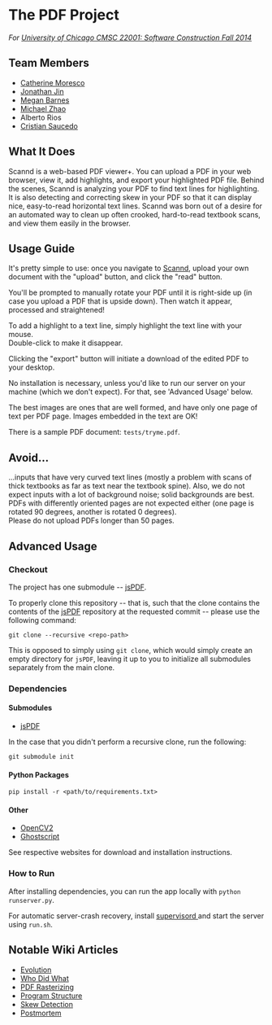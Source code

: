 # The PDF Project 

*For [ University of Chicago CMSC 22001: Software Construction Fall 2014 ](http://people.cs.uchicago.edu/~shanlu/teaching/22001_fa14/index.html)*

## Team Members

- [ Catherine Moresco ](https://github.com/catherinemoresco/)
- [ Jonathan Jin ](https://github.com/jinnovation)
- [ Megan Barnes ](https://github.com/meganbarnes)
- [ Michael Zhao ](https://github.com/ucmz)
- Alberto Rios
- [ Cristian Saucedo ](https://github.com/saucedoc)


## What It Does

Scannd is a web-based PDF viewer+.  You can upload a PDF in your web browser, view it, add
highlights, and export your highlighted PDF file.  Behind the scenes, Scannd is analyzing
your PDF to find text lines for highlighting.  It is also detecting and correcting skew in
your PDF so that it can display nice, easy-to-read horizontal text lines.  Scannd was born
out of a desire for an automated way to clean up often crooked, hard-to-read textbook scans, 
and view them easily in the browser.

## Usage Guide
It's pretty simple to use: once you navigate to [Scannd](http://spark.uchicago.edu), 
upload your own document with the "upload" button, and click the "read" button.

You'll be prompted to manually rotate your PDF until it is right-side up (in case you upload
a PDF that is upside down).  Then watch it appear, processed and straightened!

To add a highlight to a text line, simply highlight the text line with your mouse.  
Double-click to make it disappear.  

Clicking the "export" button will initiate a download of the edited PDF to your desktop.

No installation is necessary, unless you'd like to run our server on your machine (which 
we don't expect).  For that, see 'Advanced Usage' below.

The best images are ones that are well formed, and have only one page of text
per PDF page. Images embedded in the text are OK!

There is a sample PDF document: `tests/tryme.pdf`.

## Avoid...
...inputs that have very curved text lines (mostly a problem with scans of thick textbooks
as far as text near the textbook spine).  Also, we do not expect inputs with a lot of
background noise; solid backgrounds are best.  PDFs with differently oriented pages are not
expected either (one page is rotated 90 degrees, another is rotated 0 degrees).  
Please do not upload PDFs longer than 50 pages.


## Advanced Usage

### Checkout

The project has one submodule -- [jsPDF](https://github.com/MrRio/jsPDF).

To properly clone this repository -- that is, such that the clone contains the
contents of the [jsPDF](https://github.com/MrRio/jsPDF) repository at the
requested commit -- please use the following command:

```
git clone --recursive <repo-path>
```

This is opposed to simply using `git clone`, which would simply create an empty
directory for `jsPDF`, leaving it up to you to initialize all submodules
separately from the main clone.

### Dependencies
#### Submodules
- [jsPDF](https://github.com/MrRio/jsPDF)

In the case that you didn't perform a recursive clone, run the following: 
  
```
git submodule init
```

#### Python Packages
```
pip install -r <path/to/requirements.txt>
```

#### Other

- [OpenCV2](http://opencv.org/)
- [Ghostscript](http://ghostscript.com/doc/current/Install.htm)

See respective websites for download and installation instructions.

### How to Run
After installing dependencies, you can run the app locally with 
`python runserver.py`.

For automatic server-crash recovery, install [ supervisord
](http://supervisord.org/) and start the server using `run.sh`.


## Notable Wiki Articles
- [ Evolution ](https://github.com/catherinemoresco/PDFProject/wiki/Evolution)
- [ Who Did What ](https://github.com/catherinemoresco/PDFProject/wiki/Who-Did-What)
- [ PDF Rasterizing ](https://github.com/catherinemoresco/PDFProject/wiki/PDF-Rasterizing)
- [ Program Structure ](https://github.com/catherinemoresco/PDFProject/wiki/Program-Structure)
- [ Skew Detection ](https://github.com/catherinemoresco/PDFProject/wiki/Skew-Detection)
- [ Postmortem ](https://github.com/catherinemoresco/PDFProject/wiki/Postmortem)

